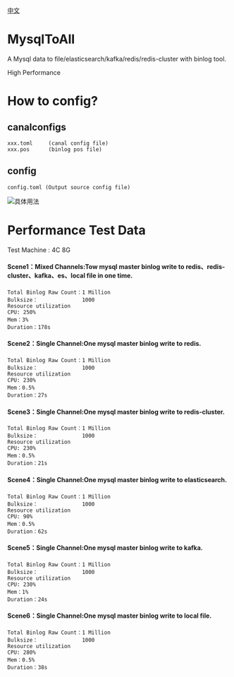 [中文](https://github.com/gitstliu/MysqlToAll/blob/master/README_ch.md)

# MysqlToAll
A Mysql data to  file/elasticsearch/kafka/redis/redis-cluster with binlog tool.

High Performance

# How to config?

## canalconfigs
```
xxx.toml     (canal config file)
xxx.pos      (binlog pos file)
```

## config
```
config.toml (Output source config file)
```
<img  src="https://github.com/gitstliu/MysqlToAll/blob/master/diss_config.png"  alt="具体用法" align=center />


# Performance Test Data

Test Machine : 4C 8G


#### Scene1：Mixed Channels:Tow mysql master binlog write to redis、redis-cluster、kafka、es、local file in one time.
```
Total Binlog Raw Count：1 Million
Bulksize：              1000
Resource utilization
CPU: 250%
Mem：3%
Duration：178s
```


#### Scene2：Single Channel:One mysql master binlog write to redis.
```
Total Binlog Raw Count：1 Million
Bulksize：              1000
Resource utilization
CPU: 230%
Mem：0.5%
Duration：27s
```

#### Scene3：Single Channel:One mysql master binlog write to redis-cluster.
```
Total Binlog Raw Count：1 Million
Bulksize：              1000
Resource utilization
CPU: 230%
Mem：0.5%
Duration：21s
```

#### Scene4：Single Channel:One mysql master binlog write to elasticsearch.
```
Total Binlog Raw Count：1 Million
Bulksize：              1000
Resource utilization
CPU: 90%
Mem：0.5%
Duration：62s
```

#### Scene5：Single Channel:One mysql master binlog write to kafka.
```
Total Binlog Raw Count：1 Million
Bulksize：              1000
Resource utilization
CPU: 230%
Mem：1%
Duration：24s
```


#### Scene6：Single Channel:One mysql master binlog write to local file.
```
Total Binlog Raw Count：1 Million
Bulksize：              1000
Resource utilization
CPU: 280%
Mem：0.5%
Duration：38s
```

